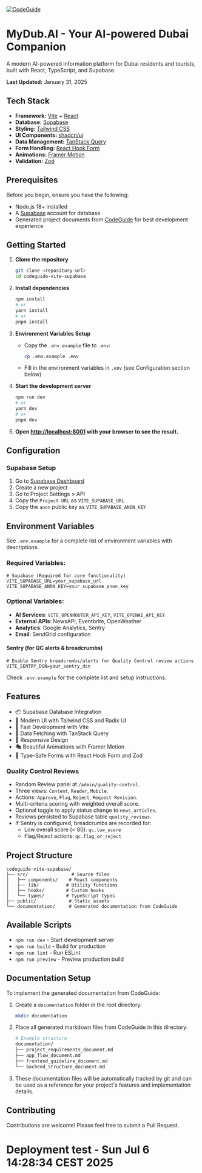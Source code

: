 [![CodeGuide](/codeguide-backdrop.svg)](https://codeguide.dev)

# MyDub.AI - Your AI-powered Dubai Companion

A modern AI-powered information platform for Dubai residents and tourists, built with React, TypeScript, and Supabase.

**Last Updated:** January 31, 2025

## Tech Stack

- **Framework:** [Vite](https://vitejs.dev/) + [React](https://react.dev/)
- **Database:** [Supabase](https://supabase.com/)
- **Styling:** [Tailwind CSS](https://tailwindcss.com/)
- **UI Components:** [shadcn/ui](https://ui.shadcn.com/)
- **Data Management:** [TanStack Query](https://tanstack.com/query)
- **Form Handling:** [React Hook Form](https://react-hook-form.com/)
- **Animations:** [Framer Motion](https://www.framer.com/motion/)
- **Validation:** [Zod](https://zod.dev/)

## Prerequisites

Before you begin, ensure you have the following:

- Node.js 18+ installed
- A [Supabase](https://supabase.com/) account for database
- Generated project documents from [CodeGuide](https://codeguide.dev/) for best development experience

## Getting Started

1. **Clone the repository**

   ```bash
   git clone <repository-url>
   cd codeguide-vite-supabase
   ```

2. **Install dependencies**

   ```bash
   npm install
   # or
   yarn install
   # or
   pnpm install
   ```

3. **Environment Variables Setup**

   - Copy the `.env.example` file to `.env`:
     ```bash
     cp .env.example .env
     ```
   - Fill in the environment variables in `.env` (see Configuration section below)

4. **Start the development server**

   ```bash
   npm run dev
   # or
   yarn dev
   # or
   pnpm dev
   ```

5. **Open [http://localhost:8001](http://localhost:8001) with your browser to see the result.**

## Configuration

### Supabase Setup

1. Go to [Supabase Dashboard](https://app.supabase.com/)
2. Create a new project
3. Go to Project Settings > API
4. Copy the `Project URL` as `VITE_SUPABASE_URL`
5. Copy the `anon` public key as `VITE_SUPABASE_ANON_KEY`

## Environment Variables

See `.env.example` for a complete list of environment variables with descriptions.

### Required Variables:
```env
# Supabase (Required for core functionality)
VITE_SUPABASE_URL=your_supabase_url
VITE_SUPABASE_ANON_KEY=your_supabase_anon_key
```

### Optional Variables:
- **AI Services**: `VITE_OPENROUTER_API_KEY`, `VITE_OPENAI_API_KEY`
- **External APIs**: NewsAPI, Eventbrite, OpenWeather
- **Analytics**: Google Analytics, Sentry
- **Email**: SendGrid configuration

#### Sentry (for QC alerts & breadcrumbs)
```env
# Enable Sentry breadcrumbs/alerts for Quality Control review actions
VITE_SENTRY_DSN=your_sentry_dsn
```

Check `.env.example` for the complete list and setup instructions.

## Features

- 📦 Supabase Database Integration
- 🎨 Modern UI with Tailwind CSS and Radix UI
- 🚀 Fast Development with Vite
- 🔄 Data Fetching with TanStack Query
- 📱 Responsive Design
- 🎭 Beautiful Animations with Framer Motion
- 📝 Type-Safe Forms with React Hook Form and Zod

### Quality Control Reviews
- Random Review panel at `/admin/quality-control`.
- Three views: `Content`, `Reader`, `Mobile`.
- Actions: `Approve`, `Flag`, `Reject`, `Request Revision`.
- Multi-criteria scoring with weighted overall score.
- Optional toggle to apply status change to `news_articles`.
- Reviews persisted to Supabase table `quality_reviews`.
- If Sentry is configured, breadcrumbs are recorded for:
  - Low overall score (< 80): `qc.low_score`
  - Flag/Reject actions: `qc.flag_or_reject`

## Project Structure

```
codeguide-vite-supabase/
├── src/                # Source files
│   ├── components/    # React components
│   ├── lib/          # Utility functions
│   ├── hooks/        # Custom hooks
│   └── types/        # TypeScript types
├── public/            # Static assets
└── documentation/     # Generated documentation from CodeGuide
```

## Available Scripts

- `npm run dev` - Start development server
- `npm run build` - Build for production
- `npm run lint` - Run ESLint
- `npm run preview` - Preview production build

## Documentation Setup

To implement the generated documentation from CodeGuide:

1. Create a `documentation` folder in the root directory:

   ```bash
   mkdir documentation
   ```

2. Place all generated markdown files from CodeGuide in this directory:

   ```bash
   # Example structure
   documentation/
   ├── project_requirements_document.md
   ├── app_flow_document.md
   ├── frontend_guideline_document.md
   └── backend_structure_document.md
   ```

3. These documentation files will be automatically tracked by git and can be used as a reference for your project's features and implementation details.

## Contributing

Contributions are welcome! Please feel free to submit a Pull Request.

# Deployment test - Sun Jul  6 14:28:34 CEST 2025
